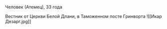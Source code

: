 Человек (Атемец), 33 года

Вестник от Церкви Белой Длани, в Таможенном посте Гринворта 
![[Икар Дезарг.jpg]]
